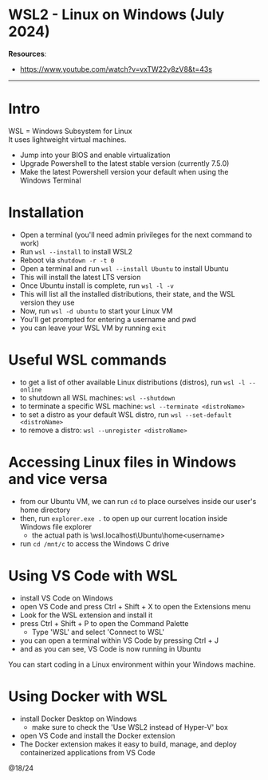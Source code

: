 # WSL2 - Linux on Windows (July 2024)

**Resources**:
- https://www.youtube.com/watch?v=vxTW22y8zV8&t=43s

---

# Intro 

WSL = Windows Subsystem for Linux  
It uses lightweight virtual machines.

- Jump into your BIOS and enable virtualization
- Upgrade Powershell to the latest stable version (currently 7.5.0)
- Make the latest Powershell version your default when using the Windows Terminal

# Installation

- Open a terminal (you'll need admin privileges for the next command to work)
- Run `wsl --install` to install WSL2
- Reboot via `shutdown -r -t 0`
- Open a terminal and run `wsl --install Ubuntu` to install Ubuntu
- This will install the latest LTS version
- Once Ubuntu install is complete, run `wsl -l -v`
- This will list all the installed distributions, their state, and the WSL version they use
- Now, run `wsl -d ubuntu` to start your Linux VM
- You'll get prompted for entering a username and pwd
- you can leave your WSL VM by running `exit`

# Useful WSL commands

- to get a list of other available Linux distributions (distros), run `wsl -l --online`
- to shutdown all WSL machines: `wsl --shutdown`
- to terminate a specific WSL machine: `wsl --terminate <distroName>`
- to set a distro as your default WSL distro, run `wsl --set-default <distroName>`
- to remove a distro: `wsl --unregister <distroName>`

# Accessing Linux files in Windows and vice versa

- from our Ubuntu VM, we can run `cd` to place ourselves inside our user's home directory
- then, run `explorer.exe .` to open up our current location inside Windows file explorer
  - the actual path is \\wsl.localhost\Ubuntu\home\<username>
- run `cd /mnt/c` to access the Windows C drive 

# Using VS Code with WSL

- install VS Code on Windows
- open VS Code and press Ctrl + Shift + X to open the Extensions menu
- Look for the WSL extension and install it
- press Ctrl + Shift + P to open the Command Palette
  - Type 'WSL' and select 'Connect to WSL'
- you can open a terminal within VS Code by pressing Ctrl + J
- and as you can see, VS Code is now running in Ubuntu

You can start coding in a Linux environment within your Windows machine.

# Using Docker with WSL

- install Docker Desktop on Windows
  - make sure to check the 'Use WSL2 instead of Hyper-V' box
- open VS Code and install the Docker extension
- The Docker extension makes it easy to build, manage, and deploy containerized applications from VS Code


@18/24
